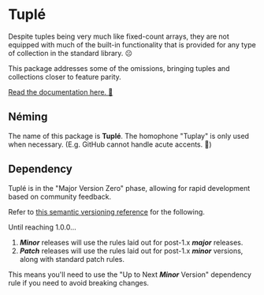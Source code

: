 # Tuplé

Despite tuples being very much like fixed-count arrays, they are not equipped with much of the built-in functionality that is provided for any type of collection in the standard library. ☹️ 

This package addresses some of the omissions, bringing tuples and collections closer to feature parity.

[Read the documentation here. 📖](https://catterwaul.github.io/Tuplay/documentation/tupl-/)

## Néming

The name of this package is **Tuplé**. The homophone "Tuplay" is only used when necessary. (E.g. GitHub cannot handle acute accents. 🫤)  

## Dependency 

Tuplé is in the "Major Version Zero" phase, allowing for rapid development based on community feedback. 

Refer to [this semantic versioning reference](https://docs.swift.org/package-manager/PackageDescription/PackageDescription.html#version) for the following. 

Until reaching 1.0.0…
1. ***Minor*** releases will use the rules laid out for post-1.x ***major*** releases.
2. ***Patch*** releases will use the rules laid out for post-1.x ***minor*** versions, along with standard patch rules.
 
This means you'll need to use the "Up to Next ***Minor*** Version" dependency rule if you need to avoid breaking changes.

